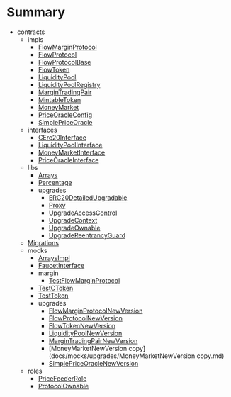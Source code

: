 # Summary
* contracts
  * impls
    * [FlowMarginProtocol](docs/impls/FlowMarginProtocol.md)
    * [FlowProtocol](docs/impls/FlowProtocol.md)
    * [FlowProtocolBase](docs/impls/FlowProtocolBase.md)
    * [FlowToken](docs/impls/FlowToken.md)
    * [LiquidityPool](docs/impls/LiquidityPool.md)
    * [LiquidityPoolRegistry](docs/impls/LiquidityPoolRegistry.md)
    * [MarginTradingPair](docs/impls/MarginTradingPair.md)
    * [MintableToken](docs/impls/MintableToken.md)
    * [MoneyMarket](docs/impls/MoneyMarket.md)
    * [PriceOracleConfig](docs/impls/PriceOracleConfig.md)
    * [SimplePriceOracle](docs/impls/SimplePriceOracle.md)
  * interfaces
    * [CErc20Interface](docs/interfaces/CErc20Interface.md)
    * [LiquidityPoolInterface](docs/interfaces/LiquidityPoolInterface.md)
    * [MoneyMarketInterface](docs/interfaces/MoneyMarketInterface.md)
    * [PriceOracleInterface](docs/interfaces/PriceOracleInterface.md)
  * libs
    * [Arrays](docs/libs/Arrays.md)
    * [Percentage](docs/libs/Percentage.md)
    * upgrades
      * [ERC20DetailedUpgradable](docs/libs/upgrades/ERC20DetailedUpgradable.md)
      * [Proxy](docs/libs/upgrades/Proxy.md)
      * [UpgradeAccessControl](docs/libs/upgrades/UpgradeAccessControl.md)
      * [UpgradeContext](docs/libs/upgrades/UpgradeContext.md)
      * [UpgradeOwnable](docs/libs/upgrades/UpgradeOwnable.md)
      * [UpgradeReentrancyGuard](docs/libs/upgrades/UpgradeReentrancyGuard.md)
  * [Migrations](docs/Migrations.md)
  * mocks
    * [ArraysImpl](docs/mocks/ArraysImpl.md)
    * [FaucetInterface](docs/mocks/FaucetInterface.md)
    * margin
      * [TestFlowMarginProtocol](docs/mocks/margin/TestFlowMarginProtocol.md)
    * [TestCToken](docs/mocks/TestCToken.md)
    * [TestToken](docs/mocks/TestToken.md)
    * upgrades
      * [FlowMarginProtocolNewVersion](docs/mocks/upgrades/FlowMarginProtocolNewVersion.md)
      * [FlowProtocolNewVersion](docs/mocks/upgrades/FlowProtocolNewVersion.md)
      * [FlowTokenNewVersion](docs/mocks/upgrades/FlowTokenNewVersion.md)
      * [LiquidityPoolNewVersion](docs/mocks/upgrades/LiquidityPoolNewVersion.md)
      * [MarginTradingPairNewVersion](docs/mocks/upgrades/MarginTradingPairNewVersion.md)
      * [MoneyMarketNewVersion copy](docs/mocks/upgrades/MoneyMarketNewVersion copy.md)
      * [SimplePriceOracleNewVersion](docs/mocks/upgrades/SimplePriceOracleNewVersion.md)
  * roles
    * [PriceFeederRole](docs/roles/PriceFeederRole.md)
    * [ProtocolOwnable](docs/roles/ProtocolOwnable.md)
